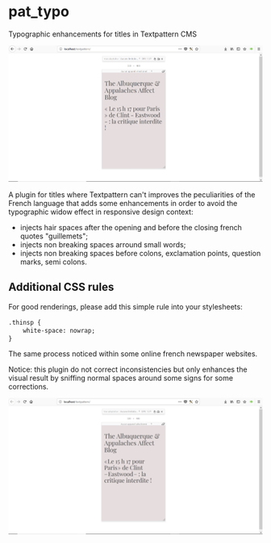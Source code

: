 # pat_typo
Typographic enhancements for titles in Textpattern CMS

![Without plugin](https://raw.githubusercontent.com/cara-tm/pat_typo/master/without-plugin.png "Without plugin")

A plugin for titles where Textpattern can't improves the peculiarities of the French language that adds some enhancements in order to avoid the typographic widow effect in responsive design context:

* injects hair spaces after the opening and before the closing french quotes "guillemets";
* injects non breaking spaces arround small words;
* injects non breaking spaces before colons, exclamation points, question marks, semi colons.

## Additional CSS rules

For good renderings, please add this simple rule into your stylesheets:

    .thinsp {
    	white-space: nowrap;
    }

The same process noticed within some online french newspaper websites.

Notice: this plugin do not correct inconsistencies but only enhances the visual result by sniffing normal spaces around some signs for some corrections.

![Result with plugin](https://raw.githubusercontent.com/cara-tm/pat_typo/master/with-plugin-enabled.png "With plugin enabled")
